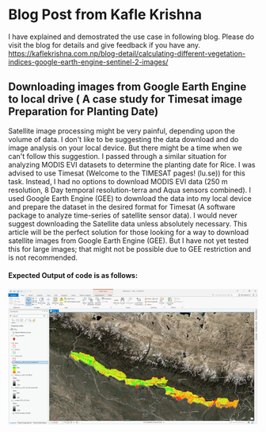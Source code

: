 # Blog Post from Kafle Krishna

I have explained and demostrated the use case in following blog. Please do visit the blog for details and give feedback if you have any. https://kaflekrishna.com.np/blog-detail/calculating-different-vegetation-indices-google-earth-engine-sentinel-2-images/

## Downloading images from Google Earth Engine to local drive ( A case study for Timesat image Preparation for Planting Date)
Satellite image processing might be very painful, depending upon the volume of data. I don't like to be suggesting the data download and do image analysis on your local device. But there might be a time when we can't follow this suggestion. I passed through a similar situation for analyzing MODIS EVI datasets to determine the planting date for Rice. I was advised to use Timesat (Welcome to the TIMESAT pages! (lu.se)) for this task. Instead, I had no options to download MODIS EVI data (250 m resolution, 8 Day temporal resolution-terra and Aqua sensors combined). I used Google Earth Engine (GEE) to download the data into my local device and prepare the dataset in the desired format for Timesat (A software package to analyze time-series of satellite sensor data). I would never suggest downloading the Satellite data unless absolutely necessary. This article will be the perfect solution for those looking for a way to download satellite images from Google Earth Engine (GEE). But I have not yet tested this for large images; that might not be possible due to GEE restriction and is not recommended. 

#### Expected Output of code is as follows:
<img src="cover_timesat_image_download.png" align='center'>